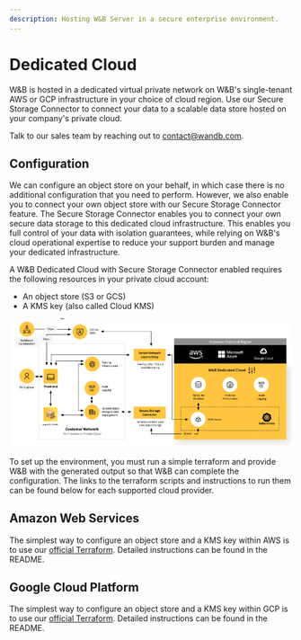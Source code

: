 ```yaml
---
description: Hosting W&B Server in a secure enterprise environment.
---
```


# Dedicated Cloud

W\&B is hosted in a dedicated virtual private network on W\&B's single-tenant AWS or GCP infrastructure in your choice of cloud region. Use our Secure Storage Connector to connect your data to a scalable data store hosted on your company's private cloud.

Talk to our sales team by reaching out to [contact@wandb.com](mailto:contact@wandb.com).

## Configuration

We can configure an object store on your behalf, in which case there is no additional configuration that you need to perform. However, we also enable you to connect your own object store with our Secure Storage Connector feature. The Secure Storage Connector enables you to connect your own secure data storage to this dedicated cloud infrastructure. This enables you full control of your data with isolation guarantees, while relying on W\&B's cloud operational expertise to reduce your support burden and manage your dedicated infrastructure.&#x20;

A W\&B Dedicated Cloud with Secure Storage Connector enabled requires the following resources in your private cloud account:

* An object store (S3 or GCS)&#x20;
* A KMS key (also called Cloud KMS)&#x20;

__![](<../../../.gitbook/assets/image (167).png>)__

To set up the environment, you must run a simple terraform and provide W\&B with the generated output so that W\&B can complete the configuration. The links to the terraform scripts and instructions to run them can be found below for each supported cloud provider.

## Amazon Web Services

The simplest way to configure an object store and a KMS key within AWS is to use our [official Terraform](https://github.com/wandb/terraform-aws-wandb/tree/main/examples/byob). Detailed instructions can be found in the README.

## Google Cloud Platform

The simplest way to configure an object store and a KMS key within GCP is to use our [official Terraform](https://github.com/wandb/terraform-google-wandb/tree/main/examples/byob). Detailed instructions can be found in the README.
